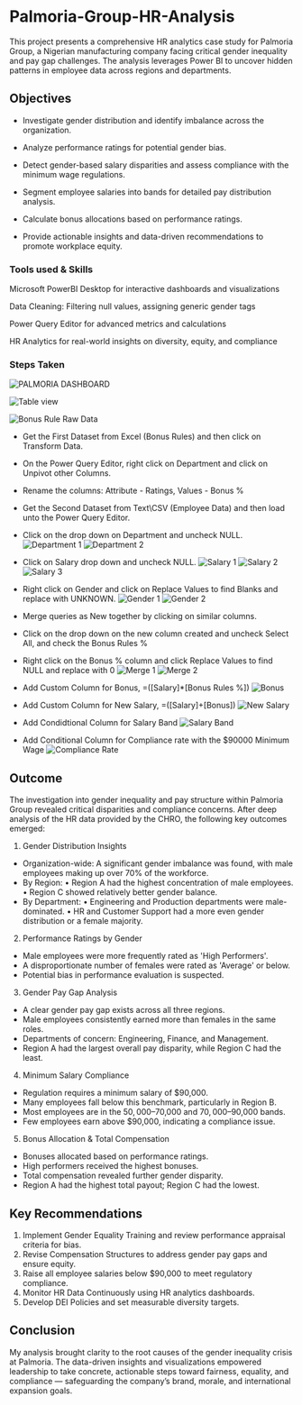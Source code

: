 # Palmoria-Group-HR-Analysis
This project presents a comprehensive HR analytics case study for Palmoria Group, a Nigerian manufacturing company facing critical gender inequality and pay gap challenges. The analysis leverages Power BI to uncover hidden patterns in employee data across regions and departments.

## Objectives
* Investigate gender distribution and identify imbalance across the organization.

* Analyze performance ratings for potential gender bias.

* Detect gender-based salary disparities and assess compliance with the minimum wage regulations.

* Segment employee salaries into bands for detailed pay distribution analysis.

* Calculate bonus allocations based on performance ratings.

* Provide actionable insights and data-driven recommendations to promote workplace equity. 

### Tools used & Skills
Microsoft PowerBI Desktop for interactive dashboards and visualizations

Data Cleaning: Filtering null values, assigning generic gender tags

Power Query Editor for advanced metrics and calculations

HR Analytics for real-world insights on diversity, equity, and compliance



### Steps Taken
![PALMORIA DASHBOARD](https://github.com/user-attachments/assets/67887c8b-f7c8-4712-9118-2017def2f859)


![Table view](https://github.com/user-attachments/assets/5a5d5c70-e4fe-4b86-a3d8-f96f98addeb6)


![Bonus Rule Raw Data](https://github.com/user-attachments/assets/eeaa2630-d6cc-4229-a2aa-be59158973e3)


* Get the First Dataset from Excel (Bonus Rules) and then click on Transform Data.
* On the Power Query Editor, right click on Department and click on Unpivot other Columns.
* Rename the columns: Attribute - Ratings, Values - Bonus %                      



* Get the Second Dataset from Text\CSV (Employee Data) and then load unto the Power Query Editor.
* Click on the drop down on Department and uncheck NULL.
![Department 1](https://github.com/user-attachments/assets/24288c58-1324-4b73-8199-06b16e8cb6ba)
![Department 2](https://github.com/user-attachments/assets/ff9abf83-dd16-420e-a0a6-d68f017b545f)

* Click on Salary drop down and uncheck NULL.
![Salary 1](https://github.com/user-attachments/assets/3626e232-98b0-4bff-9a56-f1a71c9226f2)
![Salary 2](https://github.com/user-attachments/assets/ef803bb7-e51f-44b0-9315-b693ff281932)
![Salary 3](https://github.com/user-attachments/assets/7cf70241-82a8-402b-85ac-544a751ec161)

* Right click on Gender and click on Replace Values to find Blanks and replace with UNKNOWN.
  ![Gender 1](https://github.com/user-attachments/assets/85761fd1-a791-4d2f-9a33-bc4664ce0e19)
![Gender 2](https://github.com/user-attachments/assets/c08e58c8-da11-4a2b-894d-1a3c664d2ec7)


* Merge queries as New together by clicking on similar columns.
* Click on the drop down on the new column created and uncheck Select All, and check the Bonus Rules %
* Right click on the Bonus % column and click Replace Values to find NULL and replace with 0
![Merge 1](https://github.com/user-attachments/assets/32ce6f10-885f-4825-a7e0-2f8004d5ae5a)
![Merge 2](https://github.com/user-attachments/assets/dcfd972e-f570-40fe-977f-50209abb84b7)


* Add Custom Column for Bonus, =([Salary]*[Bonus Rules %])
![Bonus](https://github.com/user-attachments/assets/71cf2c86-caa3-4f5a-a060-98fe20892947)

* Add Custom Column for New Salary, =([Salary]+[Bonus])
![New Salary](https://github.com/user-attachments/assets/2b2df132-26b3-4321-9206-5d1bb209efe7)

* Add Condidtional Column for Salary Band
![Salary Band](https://github.com/user-attachments/assets/5e5ef0a6-e814-4d39-bf62-e1ad5169c4ab)

* Add Conditional Column for Compliance rate with the $90000 Minimum Wage
![Compliance Rate](https://github.com/user-attachments/assets/2efd6a6e-88a6-4d86-8cf7-351614de2b42)

## Outcome
The investigation into gender inequality and pay structure within Palmoria Group revealed critical disparities and compliance concerns. After deep analysis of the HR data provided by the CHRO, the following key outcomes emerged:
1. Gender Distribution Insights
- Organization-wide: A significant gender imbalance was found, with male employees making up over 70% of the workforce.
- By Region:
  • Region A had the highest concentration of male employees.
  • Region C showed relatively better gender balance.
- By Department:
  • Engineering and Production departments were male-dominated.
  • HR and Customer Support had a more even gender distribution or a female majority.
2. Performance Ratings by Gender
- Male employees were more frequently rated as 'High Performers'.
- A disproportionate number of females were rated as 'Average' or below.
- Potential bias in performance evaluation is suspected.
3. Gender Pay Gap Analysis
- A clear gender pay gap exists across all three regions.
- Male employees consistently earned more than females in the same roles.
- Departments of concern: Engineering, Finance, and Management.
- Region A had the largest overall pay disparity, while Region C had the least.
4. Minimum Salary Compliance
- Regulation requires a minimum salary of $90,000.
- Many employees fall below this benchmark, particularly in Region B.
- Most employees are in the $50,000–$70,000 and $70,000–$90,000 bands.
- Few employees earn above $90,000, indicating a compliance issue.
5. Bonus Allocation & Total Compensation
- Bonuses allocated based on performance ratings.
- High performers received the highest bonuses.
- Total compensation revealed further gender disparity.
- Region A had the highest total payout; Region C had the lowest.


## Key Recommendations
1. Implement Gender Equality Training and review performance appraisal criteria for bias.
2. Revise Compensation Structures to address gender pay gaps and ensure equity.
3. Raise all employee salaries below $90,000 to meet regulatory compliance.
4. Monitor HR Data Continuously using HR analytics dashboards.
5. Develop DEI Policies and set measurable diversity targets.


## Conclusion
My analysis brought clarity to the root causes of the gender inequality crisis at Palmoria. The data-driven insights and visualizations empowered leadership to take concrete, actionable steps toward fairness, equality, and compliance — safeguarding the company’s brand, morale, and international expansion goals.



  



